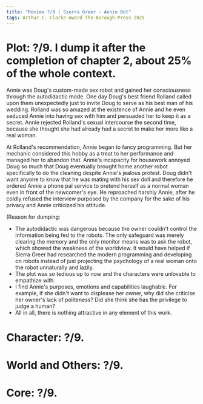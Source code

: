 ```yaml
---
title: "Review ?/9 | Sierra Greer - Annie Bot"
tags: Arthur-C.-Clarke-Award The-Borough-Press 2025
---
```


# Plot: ?/9. I dump it after the completion of chapter 2, about 25% of the whole context.
Annie was Doug's custom-made sex robot and gained her consciousness through the autodidactic mode. One day Doug's best friend Rolland called upon them unexpectedly just to invite Doug to serve as his best man of his wedding. Rolland was so amazed at the existence of Annie and he even seduced Annie into having sex with him and persuaded her to keep it as a secret.
Annie rejected Rolland's sexual intercourse the second time, because she thought she had already had a secret to make her more like a real woman.

At Rolland's recommendation, Annie began to fancy programming. But her mechanic considered this hobby as a treat to her performance and managed her to abandon that.
Annie's incapacity for housework annoyed Doug so much that Doug eventually brought home another robot specifically to do the cleaning despite Annie's jealous protest.
Doug didn't want anyone to know that he was mating with his sex doll and therefore he ordered Annie a phone pal service to pretend herself as a normal woman even in front of the newcomer's eye.
He reproached harshly Annie, after he coldly refused the interview purposed by the company for the sake of his privacy and Annie criticized his attitude.

(Reason for dumping:
+ The autodidactic was dangerous because the owner couldn't control the information being fed to the robots. The only safeguard was merely clearing the memory and the only monitor means was to ask the robot, which showed the weakness of the worldview. It would have helped if Sierra Greer had researched the modern programming and developing on robots instead of just projecting the psychology of a real woman onto the robot unnaturally and lazily.
+ The plot was so tedious up to now and the characters were unlovable to empathize with.
+ I find Annie's purposes, emotions and capabilities laughable. For example, if she didn't want to displease her owner, why did she criticise her owner's lack of politeness? Did she think she has the privilege to judge a human?
+ All in all, there is nothing attractive in any element of this work.



# Character: ?/9. 



# World and Others: ?/9. 



# Core: ?/9. 




